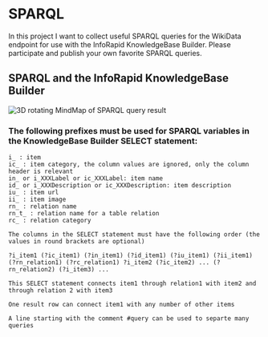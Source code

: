 # SPARQL

In this project I want to collect useful SPARQL queries for the WikiData endpoint for use with the InfoRapid KnowledgeBase Builder. Please participate and publish your own favorite SPARQL queries.

## SPARQL and the InfoRapid KnowledgeBase Builder

![3D rotating MindMap of SPARQL query result](images/Example.gif?raw=true "Example")

### The following prefixes must be used for SPARQL variables in the KnowledgeBase Builder SELECT statement:
```
i_ : item
ic_ : item category, the column values are ignored, only the column header is relevant
in_ or i_XXXLabel or ic_XXXLabel: item name
id_ or i_XXXDescription or ic_XXXDescription: item description
iu_ : item url
ii_ : item image
rn_ : relation name
rn_t_ : relation name for a table relation
rc_ : relation category

The columns in the SELECT statement must have the following order (the values in round brackets are optional)

?i_item1 (?ic_item1) (?in_item1) (?id_item1) (?iu_item1) (?ii_item1) (?rn_relation1) (?rc_relation1) ?i_item2 (?ic_item2) ... (?rn_relation2) (?i_item3) ...

This SELECT statement connects item1 through relation1 with item2 and through relation 2 with item3

One result row can connect item1 with any number of other items

A line starting with the comment #query can be used to separte many queries
```
